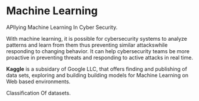 # Machine Learning
APllying Machine Learning In Cyber Security.

With machine learning, it is possible for cybersecurity systems to analyze patterns and learn from them thus
preventing similar attackswhile responding to changing behavior. It can help cybersecurity teams be more 
proactive in preventing threats and responding to active attacks in real time. 

 
**Kaggle** is a subsidary of Google LLC, that offers finding and publishing of data sets, exploring and building building models for Machine Learning on Web based environments.

Classification Of datasets.